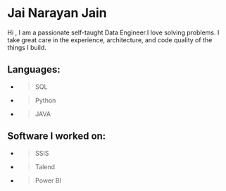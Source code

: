 # Jai Narayan Jain

Hi , I am a passionate self-taught Data Engineer.I love solving problems.
I take great care in the experience, architecture, and code quality of the things I build.


## Languages:

- > SQL
- > Python
- > JAVA

## Software I worked on:

- > SSIS
- > Talend
- > Power BI